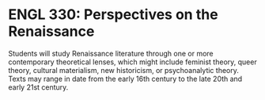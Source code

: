 # ENGL 330: Perspectives on the Renaissance

Students will study Renaissance literature through one or more contemporary theoretical lenses, which might include feminist theory, queer theory, cultural materialism, new historicism, or psychoanalytic theory. Texts may range in date from the early 16th century to the late 20th and early 21st century.
